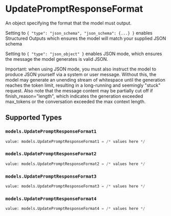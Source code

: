 # UpdatePromptResponseFormat

An object specifying the format that the model must output. 

 Setting to `{ "type": "json_schema", "json_schema": {...} }` enables Structured Outputs which ensures the model will match your supplied JSON schema 

 Setting to `{ "type": "json_object" }` enables JSON mode, which ensures the message the model generates is valid JSON.

Important: when using JSON mode, you must also instruct the model to produce JSON yourself via a system or user message. Without this, the model may generate an unending stream of whitespace until the generation reaches the token limit, resulting in a long-running and seemingly "stuck" request. Also note that the message content may be partially cut off if finish_reason="length", which indicates the generation exceeded max_tokens or the conversation exceeded the max context length.


## Supported Types

### `models.UpdatePromptResponseFormat1`

```python
value: models.UpdatePromptResponseFormat1 = /* values here */
```

### `models.UpdatePromptResponseFormat2`

```python
value: models.UpdatePromptResponseFormat2 = /* values here */
```

### `models.UpdatePromptResponseFormat3`

```python
value: models.UpdatePromptResponseFormat3 = /* values here */
```

### `models.UpdatePromptResponseFormat4`

```python
value: models.UpdatePromptResponseFormat4 = /* values here */
```

